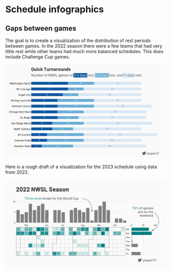 # Schedule infographics

## Gaps between games

The goal is to create a visualization of the distribution of rest periods
between games. In the 2022 season there were a few teams that had very
little rest while other teams had much more balanced schedules. This does
include Challenge Cup games.

![Gaps in games](2022_gaps.png)

Here is a rough draft of a visualization for the 2023 schedule using data
from 2022.

![Schedule](2022_season.png)